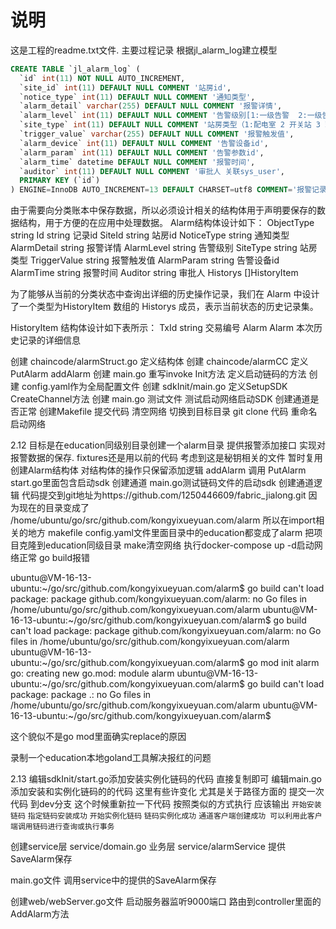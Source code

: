 # 说明
这是工程的readme.txt文件.
主要过程记录
根据jl_alarm_log建立模型

```sql
CREATE TABLE `jl_alarm_log` (
  `id` int(11) NOT NULL AUTO_INCREMENT,
  `site_id` int(11) DEFAULT NULL COMMENT '站房id',
  `notice_type` int(11) DEFAULT NULL COMMENT '通知类型',
  `alarm_detail` varchar(255) DEFAULT NULL COMMENT '报警详情',
  `alarm_level` int(11) DEFAULT NULL COMMENT '告警级别[1:一级告警  2:一级告警  3:一级告警  4:一级告警]',
  `site_type` int(11) DEFAULT NULL COMMENT '站房类型（1:配电室 2 开关站 3 环网站）',
  `trigger_value` varchar(255) DEFAULT NULL COMMENT '报警触发值',
  `alarm_device` int(11) DEFAULT NULL COMMENT '告警设备id',
  `alarm_param` int(11) DEFAULT NULL COMMENT '告警参数id',
  `alarm_time` datetime DEFAULT NULL COMMENT '报警时间',
  `auditor` int(11) DEFAULT NULL COMMENT '审批人 关联sys_user',
  PRIMARY KEY (`id`)
) ENGINE=InnoDB AUTO_INCREMENT=13 DEFAULT CHARSET=utf8 COMMENT='报警记录表';
```

由于需要向分类账本中保存数据，所以必须设计相关的结构体用于声明要保存的数据结构，用于方便的在应用中处理数据。
Alarm结构体设计如下：
    ObjectType      string
    Id              string      记录id
    SiteId          string      站房id
    NoticeType      string      通知类型
    AlarmDetail     string      报警详情
    AlarmLevel      string      告警级别
    SiteType        string      站房类型
    TriggerValue    string      报警触发值
    AlarmParam      string      告警设备id
    AlarmTime       string      报警时间
    Auditor         string      审批人
    Historys        []HistoryItem

为了能够从当前的分类状态中查询出详细的历史操作记录，我们在 Alarm 中设计了一个类型为HistoryItem 数组的 Historys 成员，表示当前状态的历史记录集。

HistoryItem 结构体设计如下表所示：
TxId    string      交易编号
Alarm   Alarm       本次历史记录的详细信息


创建 chaincode/alarmStruct.go 定义结构体
创建 chaincode/alarmCC 定义PutAlarm addAlarm
创建 main.go 重写invoke Init方法 定义启动链码的方法
创建 config.yaml作为全局配置文件
创建 sdkInit/main.go 定义SetupSDK CreateChannel方法
创建 main.go 测试文件 测试启动网络启动SDK 创建通道是否正常
创建Makefile
提交代码
清空网络
切换到目标目录 git clone 代码 重命名
启动网络

2.12
目标是在education同级别目录创建一个alarm目录 提供报警添加接口 实现对报警数据的保存.
fixtures还是用以前的代码 考虑到这是秘钥相关的文件 暂时复用
创建Alarm结构体 对结构体的操作只保留添加逻辑 addAlarm 调用 PutAlarm
start.go里面包含启动sdk 创建通道
main.go测试链码文件的启动sdk 创建通道逻辑
代码提交到git地址为https://github.com/1250446609/fabric_jialong.git
因为现在的目录变成了 /home/ubuntu/go/src/github.com/kongyixueyuan.com/alarm
所以在import相关的地方 makefile config.yaml文件里面目录中的education都变成了alarm
把项目克隆到education同级目录 make清空网络
执行docker-compose up -d启动网络正常
go build报错

ubuntu@VM-16-13-ubuntu:~/go/src/github.com/kongyixueyuan.com/alarm$ go build
can't load package: package github.com/kongyixueyuan.com/alarm: no Go files in /home/ubuntu/go/src/github.com/kongyixueyuan.com/alarm
ubuntu@VM-16-13-ubuntu:~/go/src/github.com/kongyixueyuan.com/alarm$ go build
can't load package: package github.com/kongyixueyuan.com/alarm: no Go files in /home/ubuntu/go/src/github.com/kongyixueyuan.com/alarm
ubuntu@VM-16-13-ubuntu:~/go/src/github.com/kongyixueyuan.com/alarm$ go mod init alarm
go: creating new go.mod: module alarm
ubuntu@VM-16-13-ubuntu:~/go/src/github.com/kongyixueyuan.com/alarm$ go build
can't load package: package .: no Go files in /home/ubuntu/go/src/github.com/kongyixueyuan.com/alarm
ubuntu@VM-16-13-ubuntu:~/go/src/github.com/kongyixueyuan.com/alarm$

这个貌似不是go mod里面确实replace的原因

录制一个education本地goland工具解决报红的问题

2.13
编辑sdkInit/start.go添加安装实例化链码的代码 直接复制即可
编辑main.go 添加安装和实例化链码的的代码 这里有些许变化 尤其是关于路径方面的
提交一次代码 到dev分支 这个时候重新拉一下代码 按照类似的方式执行 应该输出
    `开始安装链码`
    `指定链码安装成功`
    `开始实例化链码`
    `链码实例化成功`
    `通道客户端创建成功 可以利用此客户端调用链码进行查询或执行事务`

创建service层
    service/domain.go 业务层
    service/alarmService 提供SaveAlarm保存

main.go文件 调用service中的提供的SaveAlarm保存


创建web/webServer.go文件 启动服务器监听9000端口 路由到controller里面的AddAlarm方法

